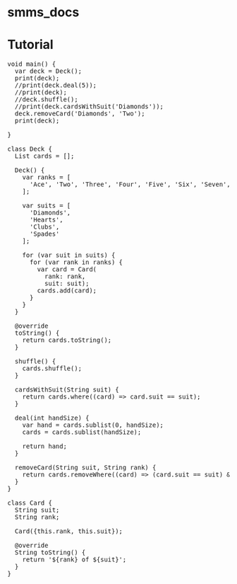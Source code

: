 # smms_docs
  
<h1>Tutorial</h1>

<pre>void main() {
  var deck = Deck();
  print(deck);
  //print(deck.deal(5));
  //print(deck);
  //deck.shuffle();
  //print(deck.cardsWithSuit('Diamonds'));
  deck.removeCard('Diamonds', 'Two');
  print(deck);
  
}

class Deck {
  List<Card> cards = [];
  
  Deck() {
    var ranks = [
      'Ace', 'Two', 'Three', 'Four', 'Five', 'Six', 'Seven', 'Eight', 'Nine', 'Ten', 'Jack', 'Queen', 'King'
    ];
    
    var suits = [
      'Diamonds',
      'Hearts',
      'Clubs',
      'Spades'
    ];
    
    for (var suit in suits) {
      for (var rank in ranks) {
        var card = Card(
          rank: rank, 
          suit: suit);
        cards.add(card);
      }
    }
  }
  
  @override
  toString() {
    return cards.toString();
  }
  
  shuffle() {
    cards.shuffle();
  }
  
  cardsWithSuit(String suit) {
    return cards.where((card) => card.suit == suit);
  }
  
  deal(int handSize) {
    var hand = cards.sublist(0, handSize);
    cards = cards.sublist(handSize);
    
    return hand;
  }
  
  removeCard(String suit, String rank) {
    return cards.removeWhere((card) => (card.suit == suit) && (card.rank == rank));
  }
}

class Card {
  String suit;
  String rank;
  
  Card({this.rank, this.suit});
  
  @override
  String toString() {
    return '${rank} of ${suit}';
  }
}</pre>
